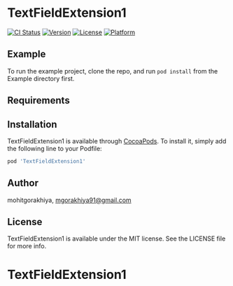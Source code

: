 # TextFieldExtension1

[![CI Status](https://img.shields.io/travis/mohitgorakhiya/TextFieldExtension1.svg?style=flat)](https://travis-ci.org/mohitgorakhiya/TextFieldExtension1)
[![Version](https://img.shields.io/cocoapods/v/TextFieldExtension1.svg?style=flat)](https://cocoapods.org/pods/TextFieldExtension1)
[![License](https://img.shields.io/cocoapods/l/TextFieldExtension1.svg?style=flat)](https://cocoapods.org/pods/TextFieldExtension1)
[![Platform](https://img.shields.io/cocoapods/p/TextFieldExtension1.svg?style=flat)](https://cocoapods.org/pods/TextFieldExtension1)

## Example

To run the example project, clone the repo, and run `pod install` from the Example directory first.

## Requirements

## Installation

TextFieldExtension1 is available through [CocoaPods](https://cocoapods.org). To install
it, simply add the following line to your Podfile:

```ruby
pod 'TextFieldExtension1'
```

## Author

mohitgorakhiya, mgorakhiya91@gmail.com

## License

TextFieldExtension1 is available under the MIT license. See the LICENSE file for more info.
# TextFieldExtension1

